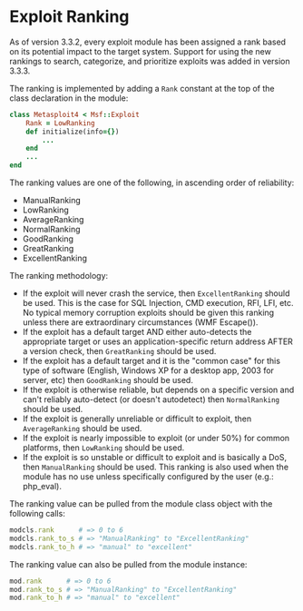 # Exploit Ranking

As of version 3.3.2, every exploit module has been assigned a rank based on its potential impact to the target system. Support for using the new rankings to search, categorize, and prioritize exploits was added in version 3.3.3.

The ranking is implemented by adding a `Rank` constant at the top of the class declaration in the module:

```ruby
class Metasploit4 < Msf::Exploit
    Rank = LowRanking
    def initialize(info={})
        ...
    end
    ...
end
```

The ranking values are one of the following, in ascending order of reliability:

* ManualRanking
* LowRanking
* AverageRanking
* NormalRanking
* GoodRanking
* GreatRanking
* ExcellentRanking

The ranking methodology:

* If the exploit will never crash the service, then `ExcellentRanking` should be used. This is the case for SQL Injection, CMD execution, RFI, LFI, etc. No typical memory corruption exploits should be given this ranking unless there are extraordinary circumstances (WMF Escape()).
* If the exploit has a default target AND either auto-detects the appropriate target or uses an application-specific return address AFTER a version check, then `GreatRanking` should be used.
* If the exploit has a default target and it is the "common case" for this type of software (English, Windows XP for a desktop app, 2003 for server, etc) then `GoodRanking` should be used.
* If the exploit is otherwise reliable, but depends on a specific version and can't reliably auto-detect (or doesn't autodetect) then `NormalRanking` should be used.
* If the exploit is generally unreliable or difficult to exploit, then `AverageRanking` should be used.
* If the exploit is nearly impossible to exploit (or under 50%) for common platforms, then `LowRanking` should be used.
* If the exploit is so unstable or difficult to exploit and is basically a DoS, then `ManualRanking` should be used. This ranking is also used when the module has no use unless specifically configured by the user (e.g.: php_eval).

The ranking value can be pulled from the module class object with the following calls:
```ruby
modcls.rank      # => 0 to 6
modcls.rank_to_s # => "ManualRanking" to "ExcellentRanking"
modcls.rank_to_h # => "manual" to "excellent"
```
The ranking value can also be pulled from the module instance:

```ruby
mod.rank      # => 0 to 6
mod.rank_to_s # => "ManualRanking" to "ExcellentRanking"
mod.rank_to_h # => "manual" to "excellent"
```